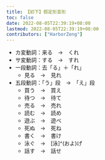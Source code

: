 ```yaml
---
title: 【初下】假定形变形
toc: false
date: 2022-08-05T22:39:19+08:00
lastmod: 2022-08-05T22:39:19+08:00
contributors: ["HarborZeng"]
---
```


- カ変動詞：来る　→　くれ
- サ変動詞：する　→　すれ
- 一段動詞：去「る」＋「れ」
  - 見る　→　見れ
- 五段動詞：「う」段　→　「え」段
  - 買う　→　買え
  - 待つ　→　待て
  - 売る　→　売れ
  - 読む　→　読め
  - 遊ぶ　→　遊べ
  - 死ぬ　→　死ね
  - 書く　→　書け
  - 泳ぐ　→　[泳]^(およ)げ
  - 話す　→　話せ

